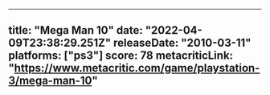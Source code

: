 
---
title: "Mega Man 10"
date: "2022-04-09T23:38:29.251Z"
releaseDate: "2010-03-11"
platforms: ["ps3"]
score: 78
metacriticLink: "https://www.metacritic.com/game/playstation-3/mega-man-10"
---
